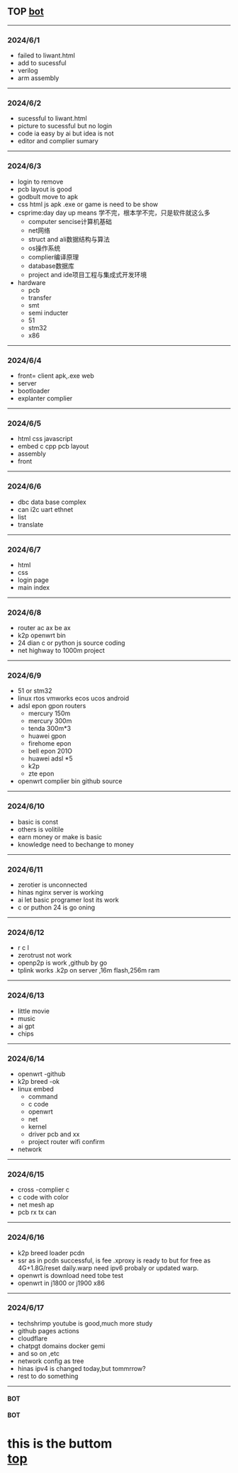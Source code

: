 ## TOP [bot](#bot)
---
### 2024/6/1
- failed to liwant.html
- add to sucessful
- verilog
- arm assembly
---
### 2024/6/2
- sucessful to liwant.html
- picture to sucessful but no login
- code ia easy by ai but idea is not
- editor and complier sumary
---
### 2024/6/3
- login to remove
- pcb layout is good
- godbult move to apk
- css html js apk .exe or game is need to be show
- csprime:day day up means 学不完，根本学不完，只是软件就这么多
    - computer sencise计算机基础
    - net网络
    - struct and ali数据结构与算法
    - os操作系统
    - complier编译原理
    - database数据库
    - project and ide项目工程与集成式开发环境
- hardware
    - pcb
    - transfer
    - smt
    - semi inducter
    - 51
    - stm32
    - x86
---
### 2024/6/4
- front= client apk,.exe web
- server
- bootloader
- explanter complier
---
### 2024/6/5
- html css javascript
- embed c cpp pcb layout
- assembly
- front
---
### 2024/6/6
- dbc data base complex
- can i2c uart ethnet
- list
- translate
---
### 2024/6/7
- html 
- css
- login page
- main index
---
### 2024/6/8
- router ac ax be ax
- k2p openwrt bin
- 24 dian c or python js source coding
- net highway to 1000m project
---
### 2024/6/9
- 51 or stm32
- linux rtos  vmworks ecos ucos android
- adsl epon gpon routers 
  - mercury 150m 
  - mercury 300m
  - tenda 300m*3
  - huawei gpon 
  - firehome epon
  - bell epon 201O
  - huawei adsl *5
  - k2p
  - zte epon
- openwrt complier bin github source
---
### 2024/6/10
- basic is const
- others is volitile
- earn money or make is basic
- knowledge need to bechange to money
---
### 2024/6/11
- zerotier is unconnected
- hinas nginx server is working
- ai let basic programer lost its work
- c or puthon 24 is go oning
---
### 2024/6/12
- r c l
- zerotrust not work
- openp2p is work ,github by go
- tplink works .k2p on server ,16m flash,256m ram
---
### 2024/6/13
- little movie
- music 
- ai gpt
- chips
---
### 2024/6/14
- openwrt -github
- k2p breed -ok
- linux embed
	- command
    - c code
    - openwrt 
    - net
    - kernel
    - driver pcb and xx
    - project router wifi confirm
- network
---
### 2024/6/15
- cross -complier c
- c code with color
- net mesh ap 
- pcb rx tx can 
---
### 2024/6/16
- k2p breed loader pcdn 
- ssr as in pcdn successful, is fee .xproxy is ready to but  for free as 4G+1.8G/reset daily.warp need ipv6 probaly or updated warp.
- openwrt is download need tobe test
- openwrt in j1800 or j1900 x86 
---
### 2024/6/17
- techshrimp youtube is good,much more study  
 - github pages actions
 - cloudflare 
 - chatpgt domains docker gemi
 - and so on ,etc
- network config as tree
- hinas ipv4 is changed today,but tommrrow?
- rest to do something
---
#### BOT    
#### BOT    
this is the buttom   
[top](#top)
===
